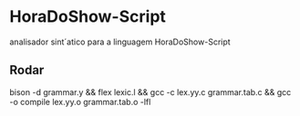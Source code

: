 # HoraDoShow-Script
 analisador sint´atico para a linguagem HoraDoShow-Script


## Rodar
 bison -d grammar.y && flex lexic.l && gcc -c lex.yy.c grammar.tab.c && gcc -o compile lex.yy.o grammar.tab.o -lfl
